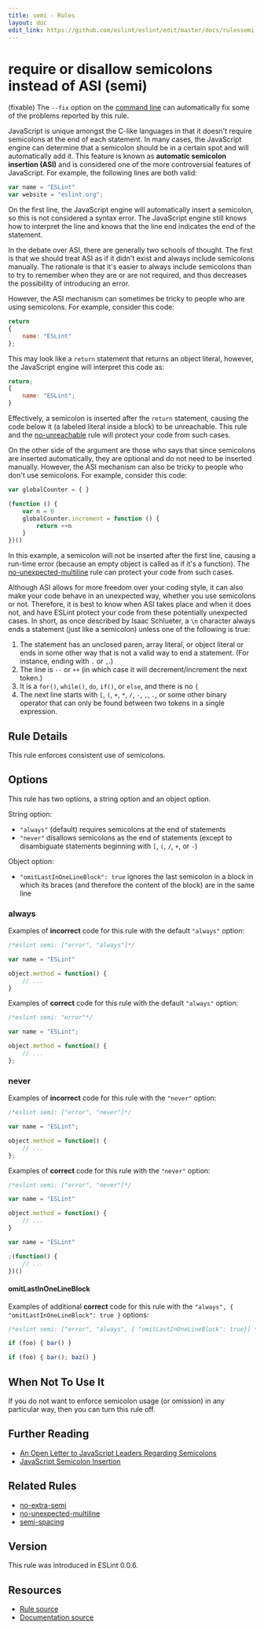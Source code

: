 ```yaml
---
title: semi - Rules
layout: doc
edit_link: https://github.com/eslint/eslint/edit/master/docs/rulessemi.md
---
```

<!-- Note: No pull requests accepted for this file. See README.md in the root directory for details. -->
# require or disallow semicolons instead of ASI (semi)

(fixable) The `--fix` option on the [command line](../user-guide/command-line-interface#fix) can automatically fix some of the problems reported by this rule.

JavaScript is unique amongst the C-like languages in that it doesn't require semicolons at the end of each statement. In many cases, the JavaScript engine can determine that a semicolon should be in a certain spot and will automatically add it. This feature is known as **automatic semicolon insertion (ASI)** and is considered one of the more controversial features of JavaScript. For example, the following lines are both valid:

```js
var name = "ESLint"
var website = "eslint.org";
```

On the first line, the JavaScript engine will automatically insert a semicolon, so this is not considered a syntax error. The JavaScript engine still knows how to interpret the line and knows that the line end indicates the end of the statement.

In the debate over ASI, there are generally two schools of thought. The first is that we should treat ASI as if it didn't exist and always include semicolons manually. The rationale is that it's easier to always include semicolons than to try to remember when they are or are not required, and thus decreases the possibility of introducing an error.

However, the ASI mechanism can sometimes be tricky to people who are using semicolons. For example, consider this code:

```js
return
{
    name: "ESLint"
};
```

This may look like a `return` statement that returns an object literal, however, the JavaScript engine will interpret this code as:

```js
return;
{
    name: "ESLint";
}
```

Effectively, a semicolon is inserted after the `return` statement, causing the code below it (a labeled literal inside a block) to be unreachable. This rule and the [no-unreachable](no-unreachable) rule will protect your code from such cases.

On the other side of the argument are those who says that since semicolons are inserted automatically, they are optional and do not need to be inserted manually. However, the ASI mechanism can also be tricky to people who don't use semicolons. For example, consider this code:

```js
var globalCounter = { }

(function () {
    var n = 0
    globalCounter.increment = function () {
        return ++n
    }
})()
```

In this example, a semicolon will not be inserted after the first line, causing a run-time error (because an empty object is called as if it's a function). The [no-unexpected-multiline](no-unexpected-multiline) rule can protect your code from such cases.

Although ASI allows for more freedom over your coding style, it can also make your code behave in an unexpected way, whether you use semicolons or not. Therefore, it is best to know when ASI takes place and when it does not, and have ESLint protect your code from these potentially unexpected cases. In short, as once described by Isaac Schlueter, a `\n` character always ends a statement (just like a semicolon) unless one of the following is true:

1. The statement has an unclosed paren, array literal, or object literal or ends in some other way that is not a valid way to end a statement. (For instance, ending with `.` or `,`.)
1. The line is `--` or `++` (in which case it will decrement/increment the next token.)
1. It is a `for()`, `while()`, `do`, `if()`, or `else`, and there is no `{`
1. The next line starts with `[`, `(`, `+`, `*`, `/`, `-`, `,`, `.`, or some other binary operator that can only be found between two tokens in a single expression.

## Rule Details

This rule enforces consistent use of semicolons.

## Options

This rule has two options, a string option and an object option.

String option:

* `"always"` (default) requires semicolons at the end of statements
* `"never"` disallows semicolons as the end of statements (except to disambiguate statements beginning with `[`, `(`, `/`, `+`, or `-`)

Object option:

* `"omitLastInOneLineBlock": true` ignores the last semicolon in a block in which its braces (and therefore the content of the block) are in the same line

### always

Examples of **incorrect** code for this rule with the default `"always"` option:

```js
/*eslint semi: ["error", "always"]*/

var name = "ESLint"

object.method = function() {
    // ...
}
```

Examples of **correct** code for this rule with the default `"always"` option:

```js
/*eslint semi: "error"*/

var name = "ESLint";

object.method = function() {
    // ...
};
```

### never

Examples of **incorrect** code for this rule with the `"never"` option:

```js
/*eslint semi: ["error", "never"]*/

var name = "ESLint";

object.method = function() {
    // ...
};
```

Examples of **correct** code for this rule with the `"never"` option:

```js
/*eslint semi: ["error", "never"]*/

var name = "ESLint"

object.method = function() {
    // ...
}

var name = "ESLint"

;(function() {
    // ...
})()
```

#### omitLastInOneLineBlock

Examples of additional **correct** code for this rule with the `"always", { "omitLastInOneLineBlock": true }` options:

```js
/*eslint semi: ["error", "always", { "omitLastInOneLineBlock": true}] */

if (foo) { bar() }

if (foo) { bar(); baz() }
```

## When Not To Use It

If you do not want to enforce semicolon usage (or omission) in any particular way, then you can turn this rule off.

## Further Reading

* [An Open Letter to JavaScript Leaders Regarding Semicolons](http://blog.izs.me/post/2353458699/an-open-letter-to-javascript-leaders-regarding)
* [JavaScript Semicolon Insertion](http://inimino.org/~inimino/blog/javascript_semicolons)

## Related Rules

* [no-extra-semi](no-extra-semi)
* [no-unexpected-multiline](no-unexpected-multiline)
* [semi-spacing](semi-spacing)

## Version

This rule was introduced in ESLint 0.0.6.

## Resources

* [Rule source](https://github.com/eslint/eslint/tree/master/lib/rules/semi.js)
* [Documentation source](https://github.com/eslint/eslint/tree/master/docs/rules/semi.md)
